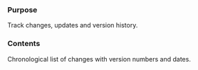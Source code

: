 ### Purpose

Track changes, updates and version history.

### Contents

Chronological list of changes with version numbers and dates.